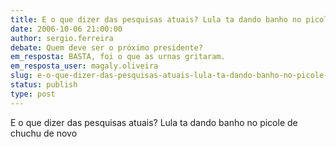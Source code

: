 ```yaml
---
title: E o que dizer das pesquisas atuais? Lula ta dando banho no picole de chuchu de novo
date: 2006-10-06 21:00:00
author: sergio.ferreira
debate: Quem deve ser o próximo presidente?
em_resposta: BASTA, foi o que as urnas gritaram.
em_resposta_user: magaly.oliveira
slug: e-o-que-dizer-das-pesquisas-atuais-lula-ta-dando-banho-no-picole-de-chuchu-de-novo
status: publish 
type: post
---
```


E o que dizer das pesquisas atuais? Lula ta dando banho no picole de chuchu de novo
